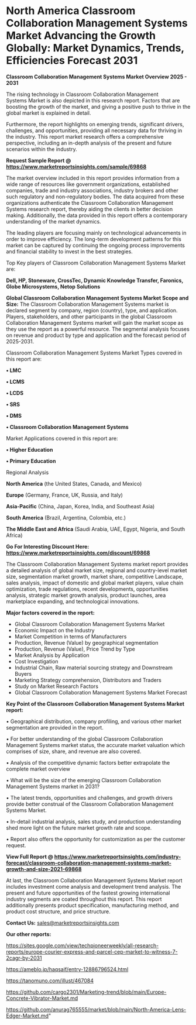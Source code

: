 # North America Classroom Collaboration Management Systems Market Advancing the Growth Globally: Market Dynamics, Trends, Efficiencies Forecast 2031

<Strong> Classroom Collaboration Management Systems Market Overview 2025 - 2031</strong>

The rising technology in Classroom Collaboration Management Systems Market is also depicted in this research report. Factors that are boosting the growth of the market, and giving a positive push to thrive in the global market is explained in detail.

Furthermore, the report highlights on emerging trends, significant drivers, challenges, and opportunities, providing all necessary data for thriving in the industry. This report market research offers a comprehensive perspective, including an in-depth analysis of the present and future scenarios within the industry.

<strong>Request Sample Report @ <a href=https://www.marketreportsinsights.com/sample/69868>https://www.marketreportsinsights.com/sample/69868</a></strong>

The market overview included in this report provides information from a wide range of resources like government organizations, established companies, trade and industry associations, industry brokers and other such regulatory and non-regulatory bodies. The data acquired from these organizations authenticate the Classroom Collaboration Management Systems research report, thereby aiding the clients in better decision making. Additionally, the data provided in this report offers a contemporary understanding of the market dynamics.

The leading players are focusing mainly on technological advancements in order to improve efficiency. The long-term development patterns for this market can be captured by continuing the ongoing process improvements and financial stability to invest in the best strategies.

Top Key players of Classroom Collaboration Management Systems Market are:

<strong>Dell, HP, Stoneware, CrossTec, Dynamic Knowledge Transfer, Faronics, Globe Microsystems, Netop Solutions</strong>

<strong><b>Global Classroom Collaboration Management Systems Market Scope and Size:</b></strong>
The Classroom Collaboration Management Systems market is declared segment by company, region (country), type, and application. Players, stakeholders, and other participants in the global Classroom Collaboration Management Systems market will gain the market scope as they use the report as a powerful resource. The segmental analysis focuses on revenue and product by type and application and the forecast period of 2025-2031.

Classroom Collaboration Management Systems Market Types covered in this report are:

<strong>• LMC

• LCMS

• LCDS

• SRS

• DMS

• Classroom Collaboration Management Systems</strong>

Market Applications covered in this report are:

<strong>• Higher Education

• Primary Education</strong> 

Regional Analysis

<strong>North America</strong> (the United States, Canada, and Mexico)

<strong>Europe</strong> (Germany, France, UK, Russia, and Italy)

<strong>Asia-Pacific</strong> (China, Japan, Korea, India, and Southeast Asia)

<strong>South America</strong> (Brazil, Argentina, Colombia, etc.)

<strong>The Middle East and Africa</strong> (Saudi Arabia, UAE, Egypt, Nigeria, and South Africa)

<strong>Go For Interesting Discount Here: <a href=https://www.marketreportsinsights.com/discount/69868>https://www.marketreportsinsights.com/discount/69868</a></strong>

The Classroom Collaboration Management Systems market report provides a detailed analysis of global market size, regional and country-level market size, segmentation market growth, market share, competitive Landscape, sales analysis, impact of domestic and global market players, value chain optimization, trade regulations, recent developments, opportunities analysis, strategic market growth analysis, product launches, area marketplace expanding, and technological innovations.

<strong><b>Major factors covered in the report:</b></strong>
<ul>
  <li>Global Classroom Collaboration Management Systems Market </li>
  <li>Economic Impact on the Industry</li>
  <li>Market Competition in terms of Manufacturers</li>
  <li>Production, Revenue (Value) by geographical segmentation</li>
  <li>Production, Revenue (Value), Price Trend by Type</li>
  <li>Market Analysis by Application</li>
  <li>Cost Investigation</li>
  <li>Industrial Chain, Raw material sourcing strategy and Downstream Buyers</li>
  <li>Marketing Strategy comprehension, Distributors and Traders</li>
  <li>Study on Market Research Factors</li>
  <li>Global Classroom Collaboration Management Systems Market Forecast</li>
</ul>

<strong><b>Key Point of the Classroom Collaboration Management Systems Market report:</b></strong>

• Geographical distribution, company profiling, and various other market segmentation are provided in the report.

• For better understanding of the global Classroom Collaboration Management Systems market status, the accurate market valuation which comprises of size, share, and revenue are also covered.

• Analysis of the competitive dynamic factors better extrapolate the complete market overview

• What will be the size of the emerging Classroom Collaboration Management Systems market in 2031?

• The latest trends, opportunities and challenges, and growth drivers provide better construal of the Classroom Collaboration Management Systems Market.

• In-detail industrial analysis, sales study, and production understanding shed more light on the future market growth rate and scope.

• Report also offers the opportunity for customization as per the customer request.

<strong><b>View Full Report @ <a href=https://www.marketreportsinsights.com/industry-forecast/classroom-collaboration-management-systems-market-growth-and-size-2021-69868>https://www.marketreportsinsights.com/industry-forecast/classroom-collaboration-management-systems-market-growth-and-size-2021-69868</a></b></strong>


At last, the Classroom Collaboration Management Systems Market report includes investment come analysis and development trend analysis. The present and future opportunities of the fastest growing international industry segments are coated throughout this report. This report additionally presents product specification, manufacturing method, and product cost structure, and price structure.

<strong>Contact Us:</strong>
sales@marketreportsinsights.com

<strong>Our other reports:</strong>

<a href=https://sites.google.com/view/techpioneerweekly/all-research-reports/europe-courier-express-and-parcel-cep-market-to-witness-7-2cagr-by-2031>https://sites.google.com/view/techpioneerweekly/all-research-reports/europe-courier-express-and-parcel-cep-market-to-witness-7-2cagr-by-2031</a>

<a href=https://ameblo.jp/haqsaif/entry-12886796524.html>https://ameblo.jp/haqsaif/entry-12886796524.html</a>

<a href=https://tanomuno.com/illust/467084>https://tanomuno.com/illust/467084</a>

<a href=https://github.com/cargo2301/Marketing-trend/blob/main/Europe-Concrete-Vibrator-Market.md>https://github.com/cargo2301/Marketing-trend/blob/main/Europe-Concrete-Vibrator-Market.md</a>

<a href=https://github.com/anurag765555/market/blob/main/North-America-Lens-Edger-Market.md>https://github.com/anurag765555/market/blob/main/North-America-Lens-Edger-Market.md</a>"
